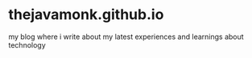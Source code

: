 # thejavamonk.github.io
my blog where i write about my latest experiences and learnings about technology
